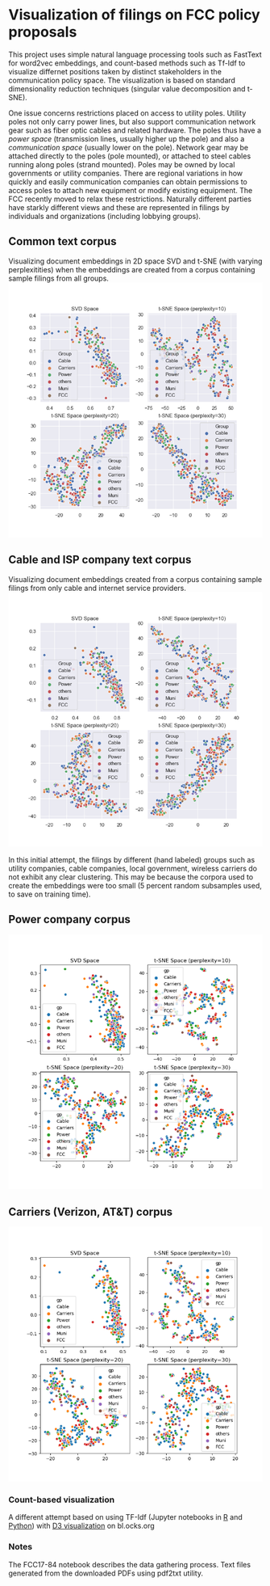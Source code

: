 # Visualization of filings on FCC policy proposals
This project uses simple natural language processing tools such as FastText for word2vec embeddings, and count-based methods such as Tf-Idf to visualize differnet positions taken by distinct stakeholders in the communication policy space. The visualization is based on standard dimensionality reduction techniques (singular value decomposition and t-SNE).

One issue concerns restrictions placed on access to utility poles. Utility poles not only carry power lines, but also support communication network gear such as fiber optic cables and related hardware. The poles thus have a *power space* (transmission lines, usually higher up the pole) and also a *communication space* (usually lower on the pole). Network gear may be attached directly to the poles (pole mounted), or attached to steel cables running along poles (strand mounted). Poles may be owned by local governments or utility companies. There are regional variations in how quickly and easily communication companies can obtain permissions to access poles to attach new equipment or modify existing equipment. The FCC recently moved to relax these restrictions. Naturally different parties have starkly different views and these are represented in filings by individuals and organizations (including lobbying groups).  

## Common text corpus 
Visualizing document embeddings in 2D space SVD and t-SNE (with varying perplexitities) when the embeddings are created from a corpus containing sample filings from all groups. 
![common curpus](./fastCommonLang.png)


## Cable and ISP company text corpus 
Visualizing document embeddings created from a corpus containing sample filings from only cable and internet service providers. 
![cable corpus](./fastCableLang.png)

In this initial attempt, the filings by different (hand labeled) groups such as utility companies, cable companies, local government, wireless carriers do not exhibit any clear clustering. This may be because the corpora used to create the embeddings were too small (5 percent random subsamples used, to save on training time). 

## Power company corpus
![power corpus](./fitpowerCorpus.png)

## Carriers (Verizon, AT&T) corpus
![carriers](./fitcarrierCorpus.png)

### Count-based visualization
A different attempt based on using TF-Idf (Jupyter notebooks in [R](./FCC17_84.ipynb) and [Python](./fccPyClusters.ipynb)) with
[D3 visualization](https://bl.ocks.org/petecarkeek/c7da7590422d55e0b1dde588d9835df1) on bl.ocks.org


### Notes
The FCC17-84 notebook describes the data gathering process. Text files generated from the downloaded PDFs using pdf2txt utility.
